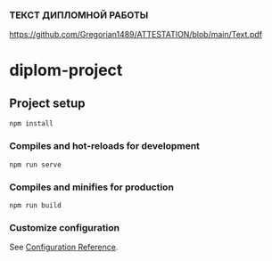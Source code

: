 ### ТЕКСТ ДИПЛОМНОЙ РАБОТЫ 
https://github.com/Gregorian1489/ATTESTATION/blob/main/Text.pdf

# diplom-project

## Project setup
```
npm install
```

### Compiles and hot-reloads for development
```
npm run serve
```

### Compiles and minifies for production
```
npm run build
```

### Customize configuration
See [Configuration Reference](https://cli.vuejs.org/config/).
